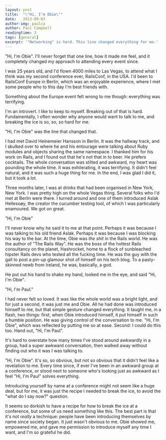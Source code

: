 ```yaml
---
layout: post
title:  "\"Hi, I'm Obie\""
date:   2013-09-03
author-img: paulca
author: Paul Campbell
readingtime: 3
tags: [general]
excerpt: '"Networking" is hard. This line changed everything for me.'
---
```


"Hi, I'm Obie". I'll never forget that one line, how it made me feel, and it completely changed my approach to attending every event since.

I was 25 years old, and I'd flown 4000 miles to Las Vegas, to attend what I think was my second conference ever, RailsConf, in the USA. I'd been to RailsConf Europe in Berlin, which was an enjoyable experience, where I met some people who to this day I'm best friends with.

Something about the Europe event felt wrong to me though: everything was terrifying.

I'm an introvert. I like to keep to myself. Breaking out of that is hard. Fundamentally, I often wonder why anyone would want to talk to me, and breaking the ice is so, so, so hard for me.

"Hi, I'm Obie" was the line that changed that.

I had met David Heinemeier Hansson in Berlin. It was the hallway track, and I skulked over to where he and his entourage were talking about Ruby modules and objects sharing the same namespace. I thanked him for his work on Rails, and I found out that he's not that in to beer. He prefers cocktails. The whole conversation was stilted and awkward, my heart was pounding the whole time. It was exhilerating, it was terrifying. It didn't feel natural, and it was such a huge thing for me. In the end, I was glad I did it, but it took a lot.

Three months later, I was at drinks that had been organised in New York, New York. I was pretty high on the whole Vegas thing. Several folks who I'd met at Berlin were there. I turned around and one of them introduced Aslak Hellesoøy, the creator the cucumber testing tool, of which I was particularly enamoured. We got on great.

"Hi, I'm Obie"

I'll never know why he said it to me at that point. Perhaps it was because I was talking to his old friend Aslak. Perhaps it was because I was blocking his way to the bar. At the time, Obie was _the shit_ in the Rails world. He was the author of "The Rails Way". He was the boss of the hottest Rails consultancy on the planet, Hashrocket, home to a flock of sunbleached hipster Rails devs who tested all the fucking time. He was the guy with the gall to post a pin-up glamour shot of himself on his tech blog. To a pasty-skinned newb from Ireland, he was, basically, a god.

He put out his hand to shake my hand, looked me in the eye, and said "Hi, I'm Obie".

"Hi, I'm Paul."

I had never felt so loved. It was like the whole world was a bright light, and for just a second, it was just me and Obie. All he had done was introduced himself to me, but that simple gesture changed everything. It taught me, in a flash, two things: first, when Obie introduced himself, it put himself in such a humble position. He was giving control of the conversation to me. "Hi, I'm Obie", which was reflected by putting me so at ease. Second: I could do this too. Hand out, "Hi, I'm Paul".

It's hard to overstate how many times I've stood around awkwardly in a group, had a super awkward conversation, then walked away without finding out who it was I was talking to.

"Hi, I'm Obie". It's so, so obvious, but not so obvious that it didn't feel like a revelation to me. Every time since, if ever I've been in an awkward group at a conference, or stood next to someone who's looking just as awkward as I feel "Hi, I'm Paul" solves everything.

Introducing yourself by name at a conference might not seem like a huge deal, but for me, it was just the recipe I needed to break the ice, to avoid the "what do I say now?" question.

It seems so dorkish to have a recipe for how to break the ice at a conference, but some of us need something like this. The best part is that it's not _really_ a technique: people have been introducing themselves by name since society began. It just wasn't obvious to me. Obie showed me, empowered me, and gave me permission to introduce myself any time I want, and I'm so grateful he did.

